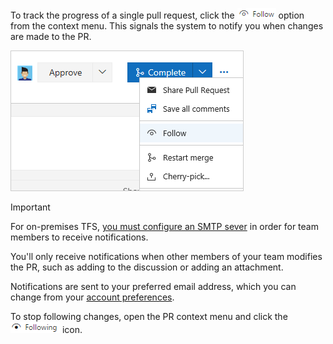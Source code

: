 

To track the progress of a single pull request, click the ![Follow icon](../_img/icons/follow-icon.png) option from the context menu. This signals the system to notify you when changes are made to the PR.  

<img src="../track/_img/follow-pull-request.png" alt="Pull Request, context menu, Follow icon option" style="border: 1px solid #CCCCCC;" />  

>[!IMPORTANT]
>For on-premises TFS, [you must configure an SMTP sever](../../tfs-server/admin/setup-customize-alerts.md) in order for team members to receive notifications.  

You'll only receive notifications when other members of your team modifies the PR, such as adding to the discussion or adding an attachment. 

Notifications are sent to your preferred email address, which you can change from your [account preferences](../../accounts/account-preferences.md).  

To stop following changes, open the PR context menu and click the ![Following icon](../_img/icons/following-icon.png) icon. 
